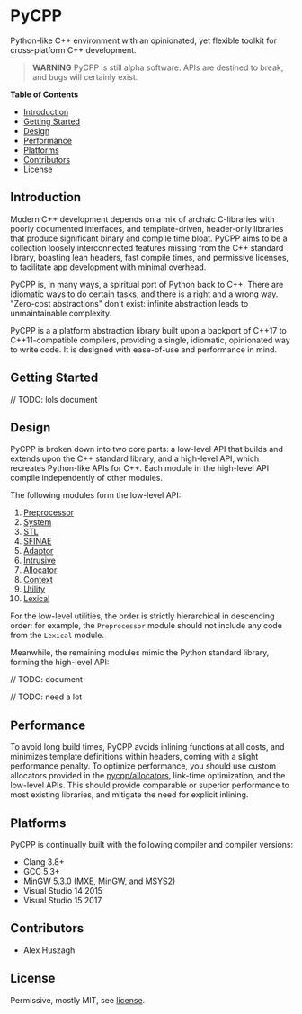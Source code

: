 PyCPP
=====

Python-like C++ environment with an opinionated, yet flexible toolkit for cross-platform C++ development.

> **WARNING** PyCPP is still alpha software. APIs are destined to break, and bugs will certainly exist.

**Table of Contents**

- [Introduction](#introduction)
- [Getting Started](#getting-started)
- [Design](#design)
- [Performance](#performance)
- [Platforms](#platforms)
- [Contributors](#contributors)
- [License](#license)

## Introduction

Modern C++ development depends on a mix of archaic C-libraries with poorly documented interfaces, and template-driven, header-only libraries that produce significant binary and compile time bloat. PyCPP aims to be a collection loosely interconnected features missing from the C++ standard library, boasting lean headers, fast compile times, and permissive licenses, to facilitate app development with minimal overhead.

PyCPP is, in many ways, a spiritual port of Python back to C++. There are idiomatic ways to do certain tasks, and there is a right and a wrong way. "Zero-cost abstractions" don't exist: infinite abstraction leads to unmaintainable complexity. 

PyCPP is a a platform abstraction library built upon a backport of C++17 to C++11-compatible compilers, providing a single, idiomatic, opinionated way to write code. It is designed with ease-of-use and performance in mind.

## Getting Started

// TODO: lols document

## Design

PyCPP is broken down into two core parts: a low-level API that builds and extends upon the C++ standard library, and a high-level API, which recreates Python-like APIs for C++. Each module in the high-level API compile independently of other modules.

The following modules form the low-level API:

1. [Preprocessor](#TODO-link)
2. [System](#TODO-link)
3. [STL](#TODO-link)
4. [SFINAE](#TODO-link)
5. [Adaptor](#TODO-link)
6. [Intrusive](#TODO-link)
7. [Allocator](#TODO-link)
8. [Context](#TODO-link)
9. [Utility](#TODO-link)
10. [Lexical](#TODO-link)

For the low-level utilities, the order is strictly hierarchical in descending order: for example, the `Preprocessor` module should not include any code from the `Lexical` module.

Meanwhile, the remaining modules mimic the Python standard library, forming the high-level API:

// TODO: document


// TODO: need a lot

## Performance

To avoid long build times, PyCPP avoids inlining functions at all costs, and minimizes template definitions within headers, coming with a slight performance penalty. To optimize performance, you should use custom allocators provided in the [pycpp/allocators](/pycpp/allocators), link-time optimization, and the low-level APIs. This should provide comparable or superior performance to most existing libraries, and mitigate the need for explicit inlining.

## Platforms

PyCPP is continually built with the following compiler and compiler versions:

- Clang 3.8+
- GCC 5.3+
- MinGW 5.3.0 (MXE, MinGW, and MSYS2)
- Visual Studio 14 2015
- Visual Studio 15 2017

## Contributors

- Alex Huszagh

## License

Permissive, mostly MIT, see [license](LICENSE.md).
